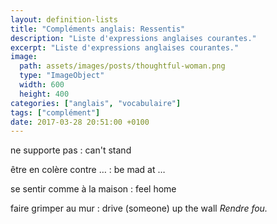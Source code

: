 ```yaml
---
layout: definition-lists
title: "Compléments anglais: Ressentis"
description: "Liste d'expressions anglaises courantes."
excerpt: "Liste d'expressions anglaises courantes."
image:
  path: assets/images/posts/thoughtful-woman.png
  type: "ImageObject"
  width: 600
  height: 400
categories: ["anglais", "vocabulaire"]
tags: ["complément"]
date: 2017-03-28 20:51:00 +0100
---
```


ne supporte pas
: can't stand

être en colère contre …
: be mad at …

se sentir comme à la maison
: feel home

faire grimper au mur
: drive (someone) up the wall
*Rendre fou.*

